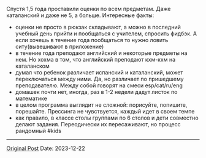 Спустя 1,5 года проставили оценки по всем предметам. Даже каталанский и даже не 5, а больше. Интересные факты:
- оценки не просто в рюкзак складывают, а можно в последний учебный день прийти и пообщаться с учителем, спросить фидбэк. А если хочешь в течение года пообщаться то нужно ловить ситу(вывешивают в приложение)
- в течение года преподают английский и некоторые предметы на нем. Но хохма в том, что английский преподают кхм-кхм на каталанском
- думал что ребенок различает испанский и каталанский, может переключаться между ними. Да, но различает по пришедшему преподавателю. Между собой говорят на смеси esp/cat/ru/eng
-  домашек почти нет, иногда, раз в 1-2 недели дадут листок по математике 
- в целом программа выглядит не сложной: порисуйте, попишите, порешайте. Прессинга не чувствуется, каждый идет в своем темпе
- как правило, в классе столы группами по 6 столов и дети совместно делают задания. Переодически их пересаживают, но процесс рандомный
#kids

---
[Original Post](https://t.me/lev2tarragona/1813)
Date: 2023-12-22
